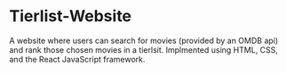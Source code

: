 # Tierlist-Website

A website where users can search for movies (provided by an OMDB api) and rank those chosen movies in a tierlsit. Implmented using HTML, CSS, and the React JavaScript framework.
